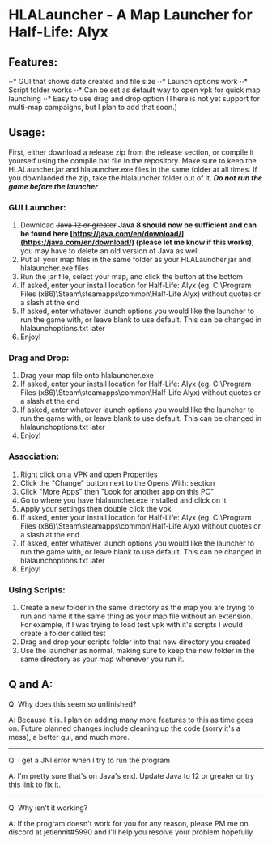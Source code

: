 # HLALauncher - A Map Launcher for Half-Life: Alyx

## Features\:

⋅⋅* GUI that shows date created and file size
⋅⋅* Launch options work
⋅⋅* Script folder works
⋅⋅* Can be set as default way to open vpk for quick map launching
⋅⋅* Easy to use drag and drop option
(There is not yet support for multi-map campaigns, but I plan to add that soon.)

## Usage\:

First, either download a release zip from the release section, or compile it yourself using the compile.bat file in the repository. Make sure to keep the HLALauncher.jar and hlalauncher.exe files in the same folder at all times. If you downlaoded the zip, take the hlalauncher folder out of it. ***Do not run the game before the launcher***

### GUI Launcher\:

1. Download ~~Java 12 or greater~~ **Java 8 should now be sufficient and can be found here [https://java.com/en/download/](https://java.com/en/download/) (please let me know if this works)**, you may have to delete an old version of Java as well.
2. Put all your map files in the same folder as your HLALauncher.jar and hlalauncher.exe files
3. Run the jar file, select your map, and click the button at the bottom
4. If asked, enter your install location for Half-Life: Alyx (eg. C:\Program Files (x86)\Steam\steamapps\common\Half-Life Alyx) without quotes or a slash at the end
5. If asked, enter whatever launch options you would like the launcher to run the game with, or leave blank to use default. This can be changed in hlalaunchoptions.txt later
6. Enjoy!

### Drag and Drop\:

1. Drag your map file onto hlalauncher.exe
2. If asked, enter your install location for Half-Life: Alyx (eg. C:\Program Files (x86)\Steam\steamapps\common\Half-Life Alyx) without quotes or a slash at the end
3. If asked, enter whatever launch options you would like the launcher to run the game with, or leave blank to use default. This can be changed in hlalaunchoptions.txt later
4. Enjoy!

### Association\:

1. Right click on a VPK and open Properties
2. Click the "Change" button next to the Opens With: section
3. Click "More Apps" then "Look for another app on this PC"
4. Go to where you have hlalauncher.exe installed and click on it
5. Apply your settings then double click the vpk
6. If asked, enter your install location for Half-Life: Alyx (eg. C:\Program Files (x86)\Steam\steamapps\common\Half-Life Alyx) without quotes or a slash at the end
7. If asked, enter whatever launch options you would like the launcher to run the game with, or leave blank to use default. This can be changed in hlalaunchoptions.txt later
8. Enjoy!

### Using Scripts\:

1. Create a new folder in the same directory as the map you are trying to run and name it the same thing as your map file without an extension. For example, if I was trying to load test.vpk with it's scripts I would create a folder called test
2. Drag and drop your scripts folder into that new directory you created
3. Use the launcher as normal, making sure to keep the new folder in the same directory as your map whenever you run it.

## Q and A\:
Q\: Why does this seem so unfinished?

A\: Because it is. I plan on adding many more features to this as time goes on. Future planned changes include cleaning up the code (sorry it's a mess), a better gui, and much more.

---

Q\: I get a JNI error when I try to run the program

A\: I'm pretty sure that's on Java's end. Update Java to 12 or greater or try [this](https://stackoverflow.com/a/57796364) link to fix it.

---

Q\: Why isn't it working?

A\: If the program doesn't work for you for any reason, please PM me on discord at jetlennit#5990 and I'll help you resolve your problem hopefully
